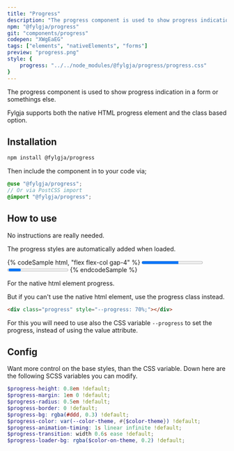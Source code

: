 ```yaml
---
title: "Progress"
description: "The progress component is used to show progress indication in a form or somethings else."
npm: "@fylgja/progress"
git: "components/progress"
codepen: "XWgEaEG"
tags: ["elements", "nativeElements", "forms"]
preview: "progress.png"
style: {
    progress: "../../node_modules/@fylgja/progress/progress.css"
}
---
```


The progress component is used to show progress indication in a form or somethings else.

Fylgja supports both the native HTML progress element and the class based option.

## Installation

```bash
npm install @fylgja/progress
```

Then include the component in to your code via;

```scss
@use "@fylgja/progress";
// Or via PostCSS import
@import "@fylgja/progress";
```

## How to use

No instructions are really needed.

The progress styles are automatically added when loaded.

{% codeSample html, "flex flex-col gap-4" %}
<progress value="60" max="100"></progress>
<progress indeterminate></progress>
{% endcodeSample %}

For the native html element progress.

But if you can't use the native html element, use the progress class instead.

```html
<div class="progress" style="--progress: 70%;"></div>
```

For this you will need to use also the CSS variable `--progress` to set the progress,
instead of using the value attribute.

## Config

Want more control on the base styles, than the CSS variable.
Down here are the following SCSS variables you can modify.

```scss
$progress-height: 0.8em !default;
$progress-margin: 1em 0 !default;
$progress-radius: 0.5em !default;
$progress-border: 0 !default;
$progress-bg: rgba(#ddd, 0.3) !default;
$progress-color: var(--color-theme, #{$color-theme}) !default;
$progress-animation-timing: 1s linear infinite !default;
$progress-transition: width 0.6s ease !default;
$progress-loader-bg: rgba($color-on-theme, 0.2) !default;
```
